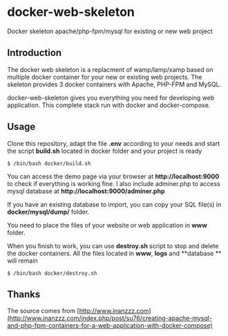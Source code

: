 # docker-web-skeleton
Docker skeleton apache/php-fpm/mysql for existing or new web project

## Introduction

The docker web skeleton is a replacment of wamp/lamp/xamp based on multiple docker container for your new or existing web projects. The skeleton provides 3 docker containers with Apache, PHP-FPM and MySQL.

docker-web-skeleton gives you everything you need for developing web application. This complete stack run with docker and docker-compose.

## Usage

Clone this repository, adapt the file **.env** according to your needs and start the script **build.sh** located in docker folder  and your project is ready

```shell
$ /bin/bash docker/build.sh
```

You can access the demo page via your browser at **http://localhost:9000** to check if everything is working fine. I also include adminer.php to access mysql database at **http://localhost:9000/adminer.php**

If you have an existing database to import, you can copy your SQL file(s) in **docker/mysql/dump/** folder.

You need to place the files of your website or web application in **www** folder.

When you finish to work, you can use **destroy.sh** script to stop and delete the docker containers. All the files located in **www**, **logs** and **database ** will remain

```shell
$ /bin/bash docker/destroy.sh
```

## Thanks

The source comes from [http://www.inanzzz.com](http://www.inanzzz.com/index.php/post/su76/creating-apache-mysql-and-php-fpm-containers-for-a-web-application-with-docker-compose)